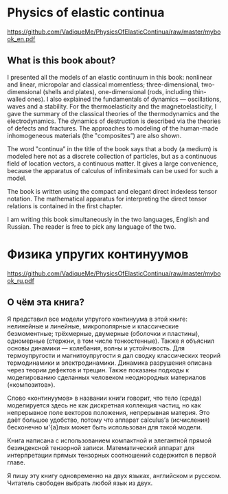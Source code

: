 # Physics of elastic continua

https://github.com/VadiqueMe/PhysicsOfElasticContinua/raw/master/mybook_en.pdf

## What is this book about?

I presented all the models of an elastic continuum in this book: nonlinear and linear, micropolar and classical momentless; three-dimensional, two-dimensional (shells and plates), one-dimensional (rods, including thin-walled ones). I also explained the fundamentals of dynamics — oscillations, waves and a stability. For the thermoelasticity and the magnetoelasticity, I gave the summary of the classical theories of the thermodynamics and the electrodynamics. The dynamics of destruction is described via the theories of defects and fractures. The approaches to modeling of the human-made inhomogeneous materials (the ‟composites”) are also shown.

The word ‟continua” in the title of the book says that a body (a medium) is modeled here not as a discrete collection of particles, but as a continuous field of location vectors, a continuous matter. It gives a large convenience, because the apparatus of calculus of infinitesimals can be used for such a model.

The book is written using the compact and elegant direct indexless tensor notation. The mathematical apparatus for interpreting the direct tensor relations is contained in the first chapter.

I am writing this book simultaneously in the two languages, English and Russian. The reader is free to pick any language of the two.

# Физика упругих континуумов

https://github.com/VadiqueMe/PhysicsOfElasticContinua/raw/master/mybook_ru.pdf

## О чём эта книга?

Я представил все модели упругого континуума в этой книге: нелинейные и линейные, микрополярные и классические безмоментные; трёхмерные, двумерные (оболочки и пластины), одномерные (стержни, в том числе тонкостенные). Также я объяснил основы динамики — колебания, волны и устойчивость. Для термоупругости и магнитоупругости я дал сводку классических теорий термодинамики и электродинамики. Динамика разрушения описана через теории дефектов и трещин. Также показаны подходы к моделированию сделанных человеком неоднородных материалов («композитов»).

Слово «континуумов» в названии книги говорит, что тело (среда) моделируется здесь не как дискретная коллекция частиц, но как непрерывное поле векторов положения, непрерывная материя. Это даёт большое удобство, потому что аппарат calculus’а (исчисления) бесконечно м\'{а}лых может быть использован для такой модели.

Книга написана с использованием компактной и элегантной прямой безиндексной тензорной записи. Математический аппарат для интерпретации прямых тензорных соотношений содержится в первой главе.

Я пишу эту книгу одновременно на двух языках, английском и русском. Читатель свободен выбрать любой язык из двух.


